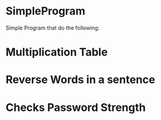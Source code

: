 # SimpleProgram
Simple Program that do the following:

# Multiplication Table
# Reverse Words in a sentence 
# Checks Password Strength